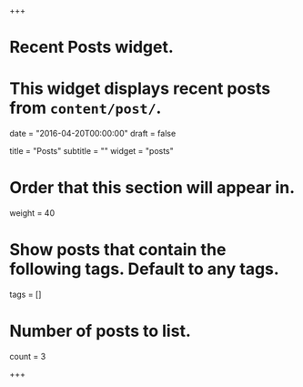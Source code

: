 +++
# Recent Posts widget.
# This widget displays recent posts from `content/post/`.

date = "2016-04-20T00:00:00"
draft = false

title = "Posts"
subtitle = ""
widget = "posts"

# Order that this section will appear in.
weight = 40

# Show posts that contain the following tags. Default to any tags.
tags = []

# Number of posts to list.
count = 3

+++

